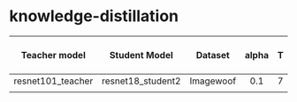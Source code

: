 # knowledge-distillation

|   Teacher model   |   Student Model   |  Dataset  | alpha | T | Accuracy (distilled) | Accuracy (pure stunent) | Code |
|:-----------------:|:-----------------:|:---------:|:-----:|:-:|:--------------------:|:-----------------------:|:----:|
| resnet101_teacher | resnet18_student2 | Imagewoof |  0.1  | 7 |                      |                         |      |
|                   |                   |           |       |   |                      |                         |      |
